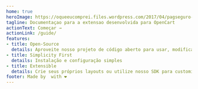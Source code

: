 ```yaml
---
home: true
heroImage: https://oqueeucomprei.files.wordpress.com/2017/04/pagseguro-logo-2.png
tagline: Documentaçao para a extensao desenvolvida para OpenCart
actionText: Começar →
actionLink: /guide/
features:
- title: Open-Source
  details: Aproveite nosso projeto de código aberto para usar, modificar e adaptar à sua necessidade.
- title: Simplicity First
  details: Instalação e configuração simples
- title: Extensible
  details: Crie seus próprios layouts ou utilize nosso SDK para customizar regras de negócios
footer: Made by  with ❤️
---
```

